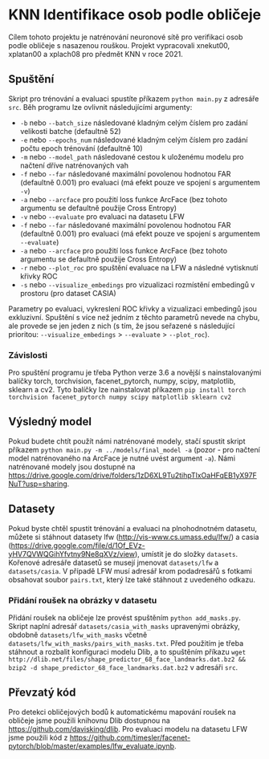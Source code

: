 # KNN Identifikace osob podle obličeje
Cílem tohoto projektu je natrénování neuronové sítě pro verifikaci osob podle obličeje s nasazenou rouškou. 
Projekt vypracovali xnekut00, xplatan00 a xplach08 pro předmět KNN v roce 2021.
## Spuštění
Skript pro trénování a evaluaci spustíte příkazem `python main.py` z adresáře `src`. Běh programu lze ovlivnit následujícími argumenty:
* `-b` nebo `--batch_size` následované kladným celým číslem pro zadání velikosti batche (defaultně 52)
* `-e` nebo `--epochs_num` následované kladným celým číslem pro zadání počtu epoch trénování (defaultně 10)
* `-m` nebo `--model_path` následované cestou k uloženému modelu pro načtení dříve natrénovaných vah
* `-f` nebo `--far` následované maximální povolenou hodnotou FAR (defaultně 0.001) pro evaluaci (má efekt pouze ve spojení s argumentem `-v`)
* `-a` nebo `--arcface` pro použití loss funkce ArcFace (bez tohoto argumentu se defaultně použije Cross Entropy)
* `-v` nebo `--evaluate` pro evaluaci na datasetu LFW
* `-f` nebo `--far` následované maximální povolenou hodnotou FAR (defaultně 0.001) pro evaluaci (má efekt pouze ve spojení s argumentem `--evaluate`)
* `-a` nebo `--arcface` pro použití loss funkce ArcFace (bez tohoto argumentu se defaultně použije Cross Entropy)
* `-r` nebo `--plot_roc` pro spuštění evaluace na LFW a následné vytisknutí křivky ROC 
* `-s` nebo `--visualize_embedings` pro vizualizaci rozmístění embedingů v prostoru (pro dataset CASIA)

Parametry po evaluaci, vykreslení ROC křivky a vizualizaci embedingů jsou exkluzivní. Spuštění s více než jedním z těchto parametrů nevede na chybu, ale provede se jen jeden z nich (s tím, že jsou seřazené s následující prioritou: `--visualize_embedings` > `--evaluate` > `--plot_roc`).

### Závislosti
Pro spuštění programu je třeba Python verze 3.6 a novější s nainstalovanými balíčky torch, torchvision, facenet_pytorch, numpy, scipy, matplotlib, sklearn a cv2.
Tyto balíčky lze nainstalovat příkazem 
`pip install torch torchvision facenet_pytorch numpy scipy matplotlib sklearn cv2`

## Výsledný model
Pokud budete chtít použít námi natrénované modely, stačí spustit skript příkazem `python main.py -m ../models/final_model -a` (pozor - pro načtení model natrénovaného na ArcFace je nutné uvést argument `-a`). Námi natrénované modely jsou dostupné na https://drive.google.com/drive/folders/1zD6XL9Tu2tihpTlxOaHFqEB1yX97FNuT?usp=sharing.

## Datasety
Pokud byste chtěl spustit trénování a evaluaci na plnohodnotném datasetu, můžete si stáhnout datasety lfw (http://vis-www.cs.umass.edu/lfw/) a casia (https://drive.google.com/file/d/1Of_EVz-yHV7QVWQGihYfvtny9Ne8qXVz/view), umístit je do složky `datasets`. Kořenové adresáře datasetů se musejí jmenovat `datasets/lfw` a `datasets/casia`. V případě LFW musí adresář krom podadresářů s fotkami obsahovat soubor `pairs.txt`, který lze také stáhnout z uvedeného odkazu.

### Přidání roušek na obrázky v datasetu
Přidání roušek na obličeje lze provést spuštěním `python add_masks.py`. Skript naplní adresář `datasets/casia_with_masks` upravenými obrázky, obdobně `datasets/lfw_with_masks` včetně `datasets/lfw_with_masks/pairs_with_masks.txt`. Před použitím je třeba stáhnout a rozbalit konfiguraci modelu Dlib, a to spuštěním příkazu `wget http://dlib.net/files/shape_predictor_68_face_landmarks.dat.bz2 && bzip2 -d shape_predictor_68_face_landmarks.dat.bz2` v adresáři `src`.

## Převzatý kód
Pro detekci obličejových bodů k automatickému mapování roušek na obličeje jsme použili knihovnu Dlib dostupnou na https://github.com/davisking/dlib.
Pro evaluaci modelu na datasetu LFW jsme použili kód z https://github.com/timesler/facenet-pytorch/blob/master/examples/lfw_evaluate.ipynb.
